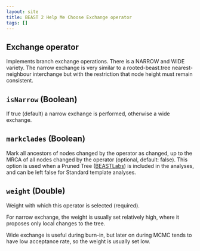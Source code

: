 ```yaml
---
layout: site
title: BEAST 2 Help Me Choose Exchange operator
tags: []
---
```


## Exchange operator

Implements branch exchange operations. 
There is a NARROW and WIDE variety. 
The narrow exchange is very similar to a rooted-beast.tree nearest-neighbour interchange but with the restriction that node height must remain consistent.

## `isNarrow` (Boolean)

If true (default) a narrow exchange is performed, otherwise a wide exchange.

## `markclades` (Boolean) 

Mark all ancestors of nodes changed by the operator as changed, up to the MRCA of all nodes changed by the operator (optional, default: false).
This option is used when a Pruned Tree ([BEASTLabs](https://github.com/BEAST2-Dev/BEASTLabs)) is included in the analyses, and can be left false for Standard template analyses.

## `weight` (Double)

Weight with which this operator is selected (required). 

For narrow exchange, the weight is usually set relatively high, where it proposes only local changes to the tree.

Wide exchange is useful during burn-in, but later on during MCMC tends to have low acceptance rate, so the weight is usually set low.



